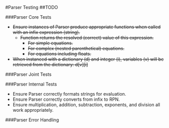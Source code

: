 #Parser Testing
##TODO

###Parser Core Tests
- ~~Ensure instances of Parser produce appropriate functions when called with an infix expression (string).~~
  - ~~Function returns the resolved (correct) value of this expression.~~
    - ~~For simple equations.~~
    - ~~For complex (nested parenthetical) equations.~~
    - ~~For equations including floats.~~
- ~~When instanced with a dictionary (d) and integer (i), variables (v) will be retrieved from the dictionary: d[v][i]~~

###Parser Joint Tests

###Parser Internal Tests
- Ensure Parser correctly formats strings for evaluation.
- Ensure Parser correctly converts from infix to RPN.
- Ensure multiplication, addition, subtraction, exponents, and division all work appropriately.

###Parser Error Handling
